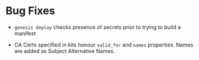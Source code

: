 # Bug Fixes

* `genesis deploy` checks presence of secrets prior to trying to build a
  manifest

* CA Certs specified in kits honour `valid_for` and `names` properties.  Names
  are added as Subject Alternative Names.
